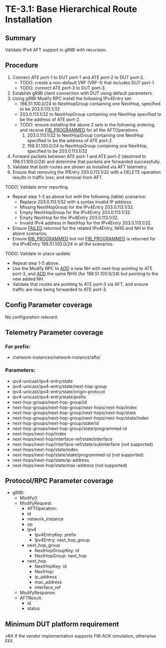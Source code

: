 # TE-3.1: Base Hierarchical Route Installation

## Summary

Validate IPv4 AFT support in gRIBI with recursion.

## Procedure

1.  Connect ATE port-1 to DUT port-1 and ATE port-2 to DUT port-2.
    *   TODO: create a non-default VRF (VRF-1) that includes DUT port-1.
    *   TODO: connect ATE port-3 to DUT port-3.
2.  Establish gRIBI client connection with DUT using default parameters.
3.  Using gRIBI Modify RPC install the following IPv4Entry set:
    *   198.51.100.0/24 to NextHopGroup containing one NextHop, specified to be
        203.0.113.1/32
    *   203.0.113.1/32 to NextHopGroup containing one NextHop specified to be
        the address of ATE port-2.
    *   TODO: ensure installing the above 2 sets in the following ordering, and
        receive [FIB_PROGRAMMED] for all the AFTOperations.
        1.  203.0.113.1/32 to NextHopGroup containing one NextHop specified to
            be the address of ATE port-2.
        2.  198.51.100.0/24 to NextHopGroup containing one NextHop, specified to
            be 203.0.113.1/32
4.  Forward packets between ATE port-1 and ATE port-2 (destined to
    198.51.100.0/24) and determine that packets are forwarded successfully.
5.  Validate that both routes are shown as installed via AFT telemetry.
6.  Ensure that removing the IPEntry 203.0.113.1/32 with a DELETE operation
    results in traffic loss, and removal from AFT.

TODO: Validate error reporting.

*   Repeat step 1-3 as above but with the following (table) scenarios:
    *   Replace 203.0.113.1/32 with a syntax invalid IP address.
    *   Missing NextHopGroup for the IPv4Entry 203.0.113.1/32.
    *   Empty NextHopGroup for the IPv4Entry 203.0.113.1/32.
    *   Empty NextHop for the IPv4Entry 203.0.113.1/32.
    *   Invalid IPv4 address in NextHop for the IPv4Entry 203.0.113.1/32.
*   Ensure [FAILED] returned for the related IPv4Entry, NHG and NH in the above
    scenarios.
*   Ensure [RIB_PROGRAMMED] but not [FIB_PROGRAMMED] is returned for the
    IPv4Entry 198.51.100.0/24 in all the scenarios.

TODO: Validate in-place update:

*   Repeat step 1-5 above.
*   Use the Modify RPC to [ADD] a new NH with next-hop pointing to ATE port-3,
    and [ADD] the same NHG (for 198.51.100.0/24) but pointing to the new added
    NH.
*   Validate that routes are pointing to ATE port-3 via AFT, and ensure traffic
    are now being forwarded to ATE port-3.

[ADD]: https://github.com/openconfig/gribi/blob/08d53dffce45e942c6e7f07521c58b557984e4b7/v1/proto/service/gribi.proto#L171
[FAILED]: https://github.com/openconfig/gribi/blob/08d53dffce45e942c6e7f07521c58b557984e4b7/v1/proto/service/gribi.proto#L265
[RIB_PROGRAMMED]: https://github.com/openconfig/gribi/blob/08d53dffce45e942c6e7f07521c58b557984e4b7/v1/proto/service/gribi.proto#L269
[FIB_PROGRAMMED]: https://github.com/openconfig/gribi/blob/08d53dffce45e942c6e7f07521c58b557984e4b7/v1/proto/service/gribi.proto#L285

## Config Parameter coverage

No configuration relevant.

## Telemetry Parameter coverage

### For prefix:

*   /network-instances/network-instance/afts/

### Parameters:

*   ipv4-unicast/ipv4-entry/state
*   ipv4-unicast/ipv4-entry/state/next-hop-group
*   ipv4-unicast/ipv4-entry/state/origin-protocol
*   ipv4-unicast/ipv4-entry/state/prefix
*   next-hop-groups/next-hop-group/id
*   next-hop-groups/next-hop-group/next-hops/next-hop/index
*   next-hop-groups/next-hop-group/next-hops/next-hop/state
*   next-hop-groups/next-hop-group/next-hops/next-hop/state/index
*   next-hop-groups/next-hop-group/state/id
*   next-hop-groups/next-hop-group/state/programmed-id
*   next-hops/next-hop/index
*   next-hops/next-hop/interface-ref/state/interface
*   next-hops/next-hop/interface-ref/state/subinterface (not supported)
*   next-hops/next-hop/state/index
*   next-hops/next-hop/state/state/programmed-id (not supported)
*   next-hops/next-hop/state/ip-address
*   next-hops/next-hop/state/mac-address (not supported)

## Protocol/RPC Parameter coverage

*   gRIBI:
    *   Modify()
    *   ModifyRequest:
        *   AFTOperation:
        *   id
        *   network_instance
        *   op
        *   Ipv4
            *   Ipv4EntryKey: prefix
            *   Ipv4Entry: next_hop_group
        *   next_hop_group
            *   NextHopGroupKey: id
            *   NextHopGroup: next_hop
        *   next_hop
            *   NextHopKey: id
            *   NextHop:
            *   ip_address
            *   mac_address
            *   interface_ref
    *   ModifyResponse:
    *   AFTResult:
        *   id
        *   status

## Minimum DUT platform requirement

vRX if the vendor implementation supports FIB-ACK simulation, otherwise FFF.
